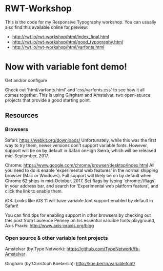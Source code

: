 # RWT-Workshop

This is the code for my Responsive Typography workshop. You can usually also find this available online for preview:
- http://rwt.io/rwt-workshop/html/index_final.html
- http://rwt.io/rwt-workshop/html/good_typography.html
- http://rwt.io/rwt-workshop/html/varfonts.html

# Now with variable font demo!

Get and/or configure 

Check out 'html/varfonts.html' and 'css/varfonts.css' to see how it all comes together. This is using Gingham and Amstelvar, two open-source projects that provide a good starting point.

## Resources

### Browsers

Safari: https://webkit.org/downloads/ 
Unfortunately, while this was the first way to try them, newer versions don't support variable fonts. However, support will be on by default in Safari onHigh Sierra, which will be released mid-September, 2017.

Chrome: https://www.google.com/chrome/browser/desktop/index.html
All you need to do is enable 'experimental web features' in the normal shipping browser (Mac or Windows). Full support will likely be on by default when Chrome 62 ships in mid-October, 2017. Set flags by typing 'chrome://flags' in your address bar, and search for 'Experimental web platform featurs', and click the link to enable them.

iOS: Looks like iOS 11 will have variable font support enabled by default in Safari!

You can find tips for enabling support in other browsers by checking out this post from Laurence Penney on his essential variable fonts playground, Axis Praxis: http://www.axis-praxis.org/blog

### Open source & other variable font projects

Amstelvar (by Type Network): https://github.com/TypeNetwork/fb-Amstelvar

Gingham (by Christoph Koeberlin): http://koe.berlin/variablefont/

